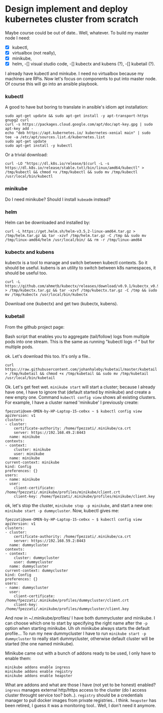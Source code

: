 # Design implement and deploy kubernetes cluster from scratch
Maybe course could be out of date.. Well, whatever. To build my master node I need:
-[x] kubectl,
-[x] virtualbox (not really),
-[x] minikube,
-[x] helm,
-[] visual studio code,
-[] kubectx and kubens (?),
-[] kubetail (?).

I already have kubectl and minkube. I need no virtualbox because my machines are RPis. Now let's focus on components to put into master node. Of course this will go into an ansible playbook.

### kubectl
A good to have but boring to translate in ansible's idiom apt installation:
```
sudo apt-get update && sudo apt-get install -y apt-transport-https gnupg2 curl
curl -s https://packages.cloud.google.com/apt/doc/apt-key.gpg | sudo apt-key add -
echo "deb https://apt.kubernetes.io/ kubernetes-xenial main" | sudo tee -a /etc/apt/sources.list.d/kubernetes.list
sudo apt-get update
sudo apt-get install -y kubectl
```
Or a trivial download:
```
curl -LO "https://dl.k8s.io/release/$(curl -L -s https://dl.k8s.io/release/stable.txt)/bin/linux/amd64/kubectl" > /tmp/kubectl && chmod +x /tmp/kubectl && sudo mv /tmp/kubectl /usr/local/bin/kubectl
```

### minikube
Do I need minikube? Should I install `kubeadm` instead?

### helm
Helm can be downloaded and installed by:
```
curl -L https://get.helm.sh/helm-v3.5.2-linux-amd64.tar.gz > /tmp/helm.tar.gz && tar -xzvf /tmp/helm.tar.gz -C /tmp && sudo mv /tmp/linux-amd64/helm /usr/local/bin/ && rm -r /tmp/linux-amd64
```

### kubectx and kubens
kubectx is a tool to manage and switch between kubectl contexts. So it should be useful. kubens is an utility to switch between k8s namespaces, it should be useful too.
```
curl -L https://github.com/ahmetb/kubectx/releases/download/v0.9.1/kubectx_v0.9.1_linux_x86_64.tar.gz > /tmp/kubectx.tar.gz && tar -xzvf /tmp/kubectx.tar.gz -C /tmp && sudo mv /tmp/kubectx /usr/local/bin/kubectx
```
Download one (kubectx) and get two (kubectx, kubens).

### kubetail
From the github project page:

Bash script that enables you to aggregate (tail/follow) logs from multiple pods into one stream. This is the same as running "kubectl logs -f " but for multiple pods.

ok. Let's download this too. It's only a file..
```
curl https://raw.githubusercontent.com/johanhaleby/kubetail/master/kubetail > /tmp/kubetail && chmod +x /tmp/kubetail && sudo mv /tmp/kubetail /usr/local/bin/kubetail
```

Ok. Let's get feet wet. `minikube start` will start a cluster; because I already have one, I have to ignore that (default started by minikube) and create a new empty one. Command `kubectl config view` shows all existing clusters. For example, I have a cluster named 'minikube' I previously create:
```
fpezzati@oem-OMEN-by-HP-Laptop-15-ce0xx ~ $ kubectl config view
apiVersion: v1
clusters:
- cluster:
    certificate-authority: /home/fpezzati/.minikube/ca.crt
    server: https://192.168.49.2:8443
  name: minikube
contexts:
- context:
    cluster: minikube
    user: minikube
  name: minikube
current-context: minikube
kind: Config
preferences: {}
users:
- name: minikube
  user:
    client-certificate: /home/fpezzati/.minikube/profiles/minikube/client.crt
    client-key: /home/fpezzati/.minikube/profiles/minikube/client.key
```
ok, let's stop the cluster, `minikube stop -p minikube`, and start a new one: `minikube start -p dummycluster`. Now, kubectl gives me:
```
fpezzati@oem-OMEN-by-HP-Laptop-15-ce0xx ~ $ kubectl config view
apiVersion: v1
clusters:
- cluster:
    certificate-authority: /home/fpezzati/.minikube/ca.crt
    server: https://192.168.59.2:8443
  name: dummycluster
contexts:
- context:
    cluster: dummycluster
    user: dummycluster
  name: dummycluster
current-context: dummycluster
kind: Config
preferences: {}
users:
- name: dummycluster
  user:
    client-certificate: /home/fpezzati/.minikube/profiles/dummycluster/client.crt
    client-key: /home/fpezzati/.minikube/profiles/dummycluster/client.key
```
And now in ~/.minikube/profiles/ I have both dummycluster and minikube. I can choose which one to start by specifying the right name after the `-p` option when starting minikube. Uh oh minikube always starts the default profile... To run my new dummycluster I have to run `minikube start -p dummycluster` to really start dummycluster, otherwise default cluster will be started (the one named minikube).

Minikube came out with a bunch of addons ready to be used, I only have to enable them:
```
minikube addons enable ingress
minikube addons enable registry
minikube addons enable heapster
```
What are addons and what are those I have (not yet to be honest) enabled? `ingress` manages external http/https access to the cluster (do I access cluster throught service too? boh..). `registry` should be a credentials manager to pull docker images from private registries.. I think. `heapster` has been retired, I guess it was a monitoring tool.. Well, I don't need it anymore.
